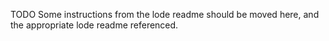 TODO Some instructions from the lode readme should be moved here, and the appropriate lode readme referenced.